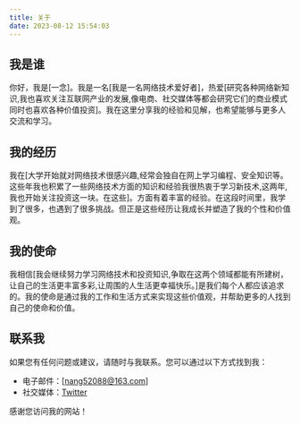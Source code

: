 ```yaml
---
title: 关于
date: 2023-08-12 15:54:03
---
```


## 我是谁

你好，我是[一念]。我是一名[我是一名网络技术爱好者]，热爱[研究各种网络新知识,我也喜欢关注互联网产业的发展,像电商、社交媒体等都会研究它们的商业模式同时也喜欢各种价值投资]。我在这里分享我的经验和见解，也希望能够与更多人交流和学习。

## 我的经历

我在[大学开始就对网络技术很感兴趣,经常会独自在网上学习编程、安全知识等。这些年我也积累了一些网络技术方面的知识和经验我很热衷于学习新技术,这两年,我也开始关注投资这一块。在这些]。方面有着丰富的经验。在这段时间里，我学到了很多，也遇到了很多挑战。但正是这些经历让我成长并塑造了我的个性和价值观。

## 我的使命

我相信[我会继续努力学习网络技术和投资知识,争取在这两个领域都能有所建树，让自己的生活更丰富多彩,让周围的人生活更幸福快乐。]是我们每个人都应该追求的。我的使命是通过我的工作和生活方式来实现这些价值观，并帮助更多的人找到自己的使命和价值。

## 联系我

如果您有任何问题或建议，请随时与我联系。您可以通过以下方式找到我：

- 电子邮件：[nang52088@163.com]
- 社交媒体：[Twitter](https://twitter.com/PirlosM)

感谢您访问我的网站！
